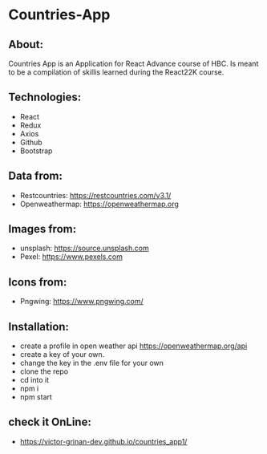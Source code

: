 # Countries-App

## About:

Countries App is an Application for React Advance course of HBC. Is meant to be a compilation of skillis learned during the React22K course.

## Technologies:

- React
- Redux
- Axios
- Github
- Bootstrap

## Data from:

- Restcountries: https://restcountries.com/v3.1/
- Openweathermap: https://openweathermap.org

## Images from:

- unsplash: https://source.unsplash.com
- Pexel: https://www.pexels.com

## Icons from:

- Pngwing: https://www.pngwing.com/

## Installation:

- create a profile in open weather api https://openweathermap.org/api
- create a key of your own.
- change the key in the .env file for your own
- clone the repo
- cd into it
- npm i
- npm start

## check it OnLine:

- https://victor-grinan-dev.github.io/countries_app1/
